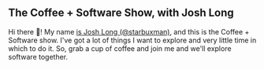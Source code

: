 ## The Coffee + Software Show, with Josh Long  

<!--

**Here are some ideas to get you started:**

🙋‍♀️ A short introduction - what is your organization all about?
🌈 Contribution guidelines - how can the community get involved?
👩‍💻 Useful resources - where can the community find your docs? Is there anything else the community should know?
🍿 Fun facts - what does your team eat for breakfast?
🧙 Remember, you can do mighty things with the power of [Markdown](https://docs.github.com/github/writing-on-github/getting-started-with-writing-and-formatting-on-github/basic-writing-and-formatting-syntax)
-->

Hi there 👋! My name [is Josh Long (@starbuxman)](https://twitter.com/starbuxman), and this is the Coffee + Software show. I've got a lot of things I want to explore and very little time in which to do it. So, grab a cup of coffee and join me and we'll explore software together.
